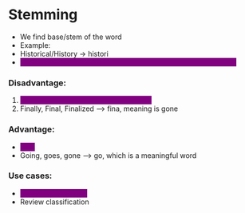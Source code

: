 # Stemming

* We find base/stem of the word
* Example:&#x20;
* Historical/History -> histori
* <mark style="color:purple;background-color:purple;">**Stemming is process of reducing words to their base word stem**</mark>

### Disadvantage:

1. <mark style="color:purple;background-color:purple;">**This word might not have any meaning**</mark>
2. Finally, Final, Finalized --> fina, meaning is gone

### Advantage:

* <mark style="color:purple;background-color:purple;">**Fast**</mark>
* Going, goes, gone --> go, which is a meaningful word

### Use cases:

* <mark style="color:purple;background-color:purple;">**Spam classification**</mark>
* Review classification

